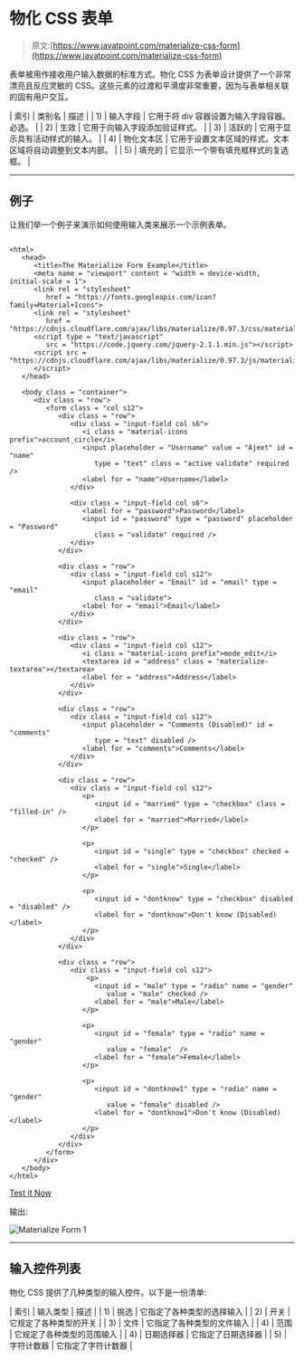 # 物化 CSS 表单

> 原文:[https://www.javatpoint.com/materialize-css-form](https://www.javatpoint.com/materialize-css-form)

表单被用作接收用户输入数据的标准方式。物化 CSS 为表单设计提供了一个非常漂亮且反应灵敏的 CSS。这些元素的过渡和平滑度非常重要，因为与表单相关联的固有用户交互。

| 索引 | 类别名 | 描述 |
| 1) | 输入字段 | 它用于将 div 容器设置为输入字段容器。必选。 |
| 2) | 生效 | 它用于向输入字段添加验证样式。 |
| 3) | 活跃的 | 它用于显示具有活动样式的输入。 |
| 4) | 物化文本区 | 它用于设置文本区域的样式。文本区域将自动调整到文本内部。 |
| 5) | 填充的 | 它显示一个带有填充框样式的复选框。 |

* * *

## 例子

让我们举一个例子来演示如何使用输入类来展示一个示例表单。

```

<html>
   <head>
      <title>The Materialize Form Example</title>
      <meta name = "viewport" content = "width = device-width, initial-scale = 1">      
      <link rel = "stylesheet"
         href = "https://fonts.googleapis.com/icon?family=Material+Icons">
      <link rel = "stylesheet"
         href = "https://cdnjs.cloudflare.com/ajax/libs/materialize/0.97.3/css/materialize.min.css">
      <script type = "text/javascript"
         src = "https://code.jquery.com/jquery-2.1.1.min.js"></script>           
      <script src = "https://cdnjs.cloudflare.com/ajax/libs/materialize/0.97.3/js/materialize.min.js">
      </script> 
   </head>

   <body class = "container">   
      <div class = "row">
         <form class = "col s12">
            <div class = "row">
               <div class = "input-field col s6">
                  <i class = "material-icons prefix">account_circle</i>
                  <input placeholder = "Username" value = "Ajeet" id = "name"
                     type = "text" class = "active validate" required />
                  <label for = "name">Username</label>
               </div>

               <div class = "input-field col s6">      
                  <label for = "password">Password</label>
                  <input id = "password" type = "password" placeholder = "Password"
                     class = "validate" required />          
               </div>
            </div>

            <div class = "row">
               <div class = "input-field col s12">
                  <input placeholder = "Email" id = "email" type = "email"
                     class = "validate">
                  <label for = "email">Email</label>
               </div>
            </div>

            <div class = "row">
               <div class = "input-field col s12">
                  <i class = "material-icons prefix">mode_edit</i>
                  <textarea id = "address" class = "materialize-textarea"></textarea>
                  <label for = "address">Address</label>
               </div>
            </div>

            <div class = "row">
               <div class = "input-field col s12">
                  <input placeholder = "Comments (Disabled)" id = "comments"
                     type = "text" disabled />
                  <label for = "comments">Comments</label>
               </div>
            </div>

            <div class = "row">
               <div class = "input-field col s12">
                  <p>
                     <input id = "married" type = "checkbox" class = "filled-in" />
                     <label for = "married">Married</label>
                  </p>

                  <p>
                     <input id = "single" type = "checkbox" checked = "checked" />
                     <label for = "single">Single</label>
                  </p>

                  <p>
                     <input id = "dontknow" type = "checkbox" disabled = "disabled" />              
                     <label for = "dontknow">Don't know (Disabled)</label>
                  </p>
               </div>
            </div>

            <div class = "row">
               <div class = "input-field col s12">
                   <p>
                     <input id = "male" type = "radio" name = "gender"
                        value = "male" checked />
                     <label for = "male">Male</label>
                  </p>

                  <p>
                     <input id = "female" type = "radio" name = "gender"
                        value = "female"  />
                     <label for = "female">Female</label>
                  </p>

                  <p>
                     <input id = "dontknow1" type = "radio" name = "gender"
                        value = "female" disabled />
                     <label for = "dontknow1">Don't know (Disabled)</label>
                  </p>
               </div>
            </div>           
         </form>       
      </div>
   </body>   
</html>

```

[Test it Now](https://www.javatpoint.com/oprweb/test.jsp?filename=materializecssform1)

输出:

![Materialize Form 1](../Images/fc67c3a6bacd2cf6f9632f3cb72f6d68.png)

* * *

## 输入控件列表

物化 CSS 提供了几种类型的输入控件。以下是一份清单:

| 索引 | 输入类型 | 描述 |
| 1) | 挑选 | 它指定了各种类型的选择输入 |
| 2) | 开关 | 它规定了各种类型的开关 |
| 3) | 文件 | 它指定了各种类型的文件输入 |
| 4) | 范围 | 它规定了各种类型的范围输入 |
| 4) | 日期选择器 | 它指定了日期选择器 |
| 5) | 字符计数器 | 它指定了字符计数器 |